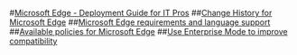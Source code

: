 #[Microsoft Edge - Deployment Guide for IT Pros](index.md)
##[Change History for Microsoft Edge](change-history-for-microsoft-edge.md)
##[Microsoft Edge requirements and language support](hardware-and-software-requirements.md)
##[Available policies for Microsoft Edge](available-policies.md)
##[Use Enterprise Mode to improve compatibility](emie-to-improve-compatibility.md)

